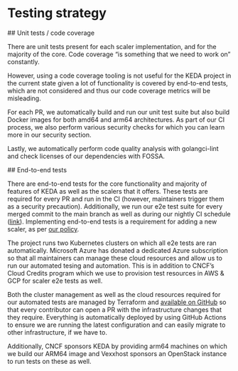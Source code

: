 # Testing strategy

## Unit tests / code coverage 

There are unit tests present for each scaler implementation, and for the majority of the core.
Code coverage “is something that we need to work on” constantly.

However, using a code coverage tooling is not useful for the KEDA project in the current state given a lot of functionality is covered by end-to-end tests, which are not considered and thus our code coverage metrics will be misleading.

For each PR, we automatically build and run our unit test suite but also build Docker images for both amd64 and arm64 architectures. As part of our CI process, we also perform various security checks for which you can learn more in our security section.

Lastly, we automatically perform code quality analysis with golangci-lint and check licenses of our dependencies with FOSSA.

## End-to-end tests

There are end-to-end tests for the core functionality and majority of features of KEDA as well as the scalers that it offers. These tests are required for every PR and run in the CI (however, maintainers trigger them as a security precaution). Additionally, we run our e2e test suite for every merged commit to the main branch as well as during our nightly CI schedule ([link](https://github.com/kedacore/keda/actions/workflows/nightly-e2e.yml)). Implementing end-to-end tests is a requirement for adding a new scaler, as per [our policy](https://github.com/kedacore/governance/blob/main/SCALERS.md#requirements-for-a-built-in-scaler).

The project runs two Kubernetes clusters on which all e2e tests are ran automatically.  Microsoft Azure has donated a dedicated Azure subscription so that all maintainers can manage these cloud resources and allow us to run our automated tesing and automation. This is in addition to CNCF’s Cloud Credits program which we use to provision test resources in AWS & GCP for scaler e2e tests as well.

Both the cluster management as well as the cloud resources required for our automated tests are managed by Terraform and [available on GitHub](https://github.com/kedacore/testing-infrastructure) so that every contributor can open a PR with the infrastructure changes that they require. Everything is automatically deployed by using GitHub Actions to ensure we are running the latest configuration and can easily migrate to other infrastructure, if we have to.

Additionally, CNCF sponsors KEDA by providing arm64 machines on which we build our ARM64 image and Vexxhost sponsors an OpenStack instance to run tests on these as well.
